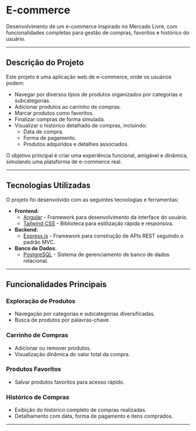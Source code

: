 # E-commerce

Desenvolvimento de um e-commerce inspirado no Mercado Livre, com funcionalidades completas para gestão de compras, favoritos e histórico do usuário.

---

## Descrição do Projeto

Este projeto é uma aplicação web de e-commerce, onde os usuários podem:

- Navegar por diversos tipos de produtos organizados por categorias e subcategorias.
- Adicionar produtos ao carrinho de compras.
- Marcar produtos como favoritos.
- Finalizar compras de forma simulada.
- Visualizar o histórico detalhado de compras, incluindo:
  - Data de compra.
  - Forma de pagamento.
  - Produtos adquiridos e detalhes associados.

O objetivo principal é criar uma experiência funcional, amigável e dinâmica, simulando uma plataforma de e-commerce real.

---

## Tecnologias Utilizadas

O projeto foi desenvolvido com as seguintes tecnologias e ferramentas:

- **Frontend**:
  - [Angular](https://angular.io/) - Framework para desenvolvimento da interface do usuário.
  - [Tailwind CSS](https://tailwindcss.com/) - Biblioteca para estilização rápida e responsiva.
- **Backend**:
  - [Express.js](https://expressjs.com/) - Framework para construção de APIs REST seguindo o padrão MVC.
- **Banco de Dados**:
  - [PostgreSQL](https://www.postgresql.org/) - Sistema de gerenciamento de banco de dados relacional.

---

## Funcionalidades Principais

### Exploração de Produtos
- Navegação por categorias e subcategorias diversificadas.
- Busca de produtos por palavras-chave.

### Carrinho de Compras
- Adicionar ou remover produtos.
- Visualização dinâmica do valor total da compra.

### Produtos Favoritos
- Salvar produtos favoritos para acesso rápido.

### Histórico de Compras
- Exibição do histórico completo de compras realizadas.
- Detalhamento com data, forma de pagamento e itens comprados.

---
